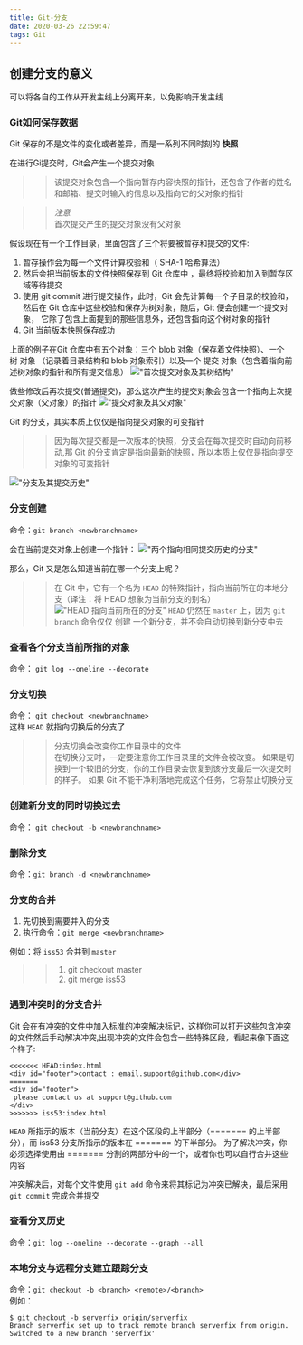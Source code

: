 ```yaml
---
title: Git-分支
date: 2020-03-26 22:59:47
tags: Git
---
```

## 创建分支的意义
可以将各自的工作从开发主线上分离开来，以免影响开发主线

### Git如何保存数据
Git 保存的不是文件的变化或者差异，而是一系列不同时刻的 **快照**

在进行Gi提交时，Git会产生一个提交对象
>> 该提交对象包含一个指向暂存内容快照的指针，还包含了作者的姓名和邮箱、提交时输入的信息以及指向它的父对象的指针

>> *注意*\
首次提交产生的提交对象没有父对象
<!-- more -->

假设现在有一个工作目录，里面包含了三个将要被暂存和提交的文件:
1. 暂存操作会为每一个文件计算校验和（ SHA-1 哈希算法）
2. 然后会把当前版本的文件快照保存到 Git 仓库中 ，最终将校验和加入到暂存区域等待提交
3. 使用 git commit 进行提交操作，此时，Git 会先计算每一个子目录的校验和， 然后在 Git 仓库中这些校验和保存为树对象，随后，Git 便会创建一个提交对象， 它除了包含上面提到的那些信息外，还包含指向这个树对象的指针
4. Git 当前版本快照保存成功

上面的例子在Git 仓库中有五个对象：三个 blob 对象（保存着文件快照）、一个 树 对象 （记录着目录结构和 blob 对象索引）以及一个 提交 对象（包含着指向前述树对象的指针和所有提交信息）
!["首次提交对象及其树结构"](https://git-scm.com/book/en/v2/images/commit-and-tree.png "首次提交对象及其树结构")

做些修改后再次提交(普通提交)，那么这次产生的提交对象会包含一个指向上次提交对象（父对象）的指针
!["提交对象及其父对象"](https://git-scm.com/book/en/v2/images/commits-and-parents.png "提交对象及其父对象")

Git 的分支，其实本质上仅仅是指向提交对象的可变指针
>> 因为每次提交都是一次版本的快照，分支会在每次提交时自动向前移动,那 Git 的分支肯定是指向最新的快照，所以本质上仅仅是指向提交对象的可变指针

!["分支及其提交历史"](https://git-scm.com/book/en/v2/images/branch-and-history.png "分支及其提交历史")

### 分支创建
命令：`git branch <newbranchname>`

会在当前提交对象上创建一个指针：
!["两个指向相同提交历史的分支"](https://git-scm.com/book/en/v2/images/two-branches.png "两个指向相同提交历史的分支")

那么，Git 又是怎么知道当前在哪一个分支上呢？
>> 在 Git 中，它有一个名为 `HEAD` 的特殊指针，指向当前所在的本地分支（译注：将 HEAD 想象为当前分支的别名）
!["HEAD 指向当前所在的分支"](https://git-scm.com/book/en/v2/images/head-to-master.png "HEAD 指向当前所在的分支")
`HEAD` 仍然在 `master` 上，因为 `git branch` 命令仅仅 创建 一个新分支，并不会自动切换到新分支中去

### 查看各个分支当前所指的对象
命令： `git log --oneline --decorate`

### 分支切换
命令： `git checkout <newbranchname>`\
这样 `HEAD` 就指向切换后的分支了

>> 分支切换会改变你工作目录中的文件\
>> 在切换分支时，一定要注意你工作目录里的文件会被改变。 如果是切换到一个较旧的分支，你的工作目录会恢复到该分支最后一次提交时的样子。 如果 Git 不能干净利落地完成这个任务，它将禁止切换分支

### 创建新分支的同时切换过去
命令： `git checkout -b <newbranchname>`

### 删除分支
命令：`git branch -d <newbranchname>`

### 分支的合并
1. 先切换到需要并入的分支
2. 执行命令：`git merge <newbranchname>`

例如：将 `iss53` 合并到 `master`
>> 1. git checkout master
>> 2. git merge iss53

### 遇到冲突时的分支合并
Git 会在有冲突的文件中加入标准的冲突解决标记，这样你可以打开这些包含冲突的文件然后手动解决冲突,出现冲突的文件会包含一些特殊区段，看起来像下面这个样子:
```
<<<<<<< HEAD:index.html
<div id="footer">contact : email.support@github.com</div>
=======
<div id="footer">
 please contact us at support@github.com
</div>
>>>>>>> iss53:index.html
```
`HEAD` 所指示的版本（当前分支）在这个区段的上半部分（======= 的上半部分），而 iss53 分支所指示的版本在 ======= 的下半部分。 为了解决冲突，你必须选择使用由 ======= 分割的两部分中的一个，或者你也可以自行合并这些内容

冲突解决后，对每个文件使用 `git add` 命令来将其标记为冲突已解决，最后采用`git commit` 完成合并提交

### 查看分叉历史
命令：`git log --oneline --decorate --graph --all`

### 本地分支与远程分支建立跟踪分支
命令：`git checkout -b <branch> <remote>/<branch>` \
例如： 
```
$ git checkout -b serverfix origin/serverfix
Branch serverfix set up to track remote branch serverfix from origin.
Switched to a new branch 'serverfix'
```